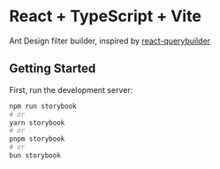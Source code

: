 # React + TypeScript + Vite

Ant Design filter builder, inspired by [react-querybuilder](https://react-querybuilder.js.org/)

## Getting Started

First, run the development server:

```bash
npm run storybook
# or
yarn storybook
# or
pnpm storybook
# or
bun storybook
```
